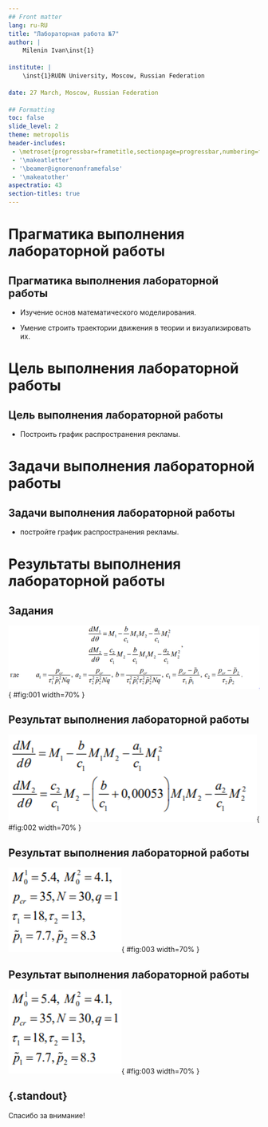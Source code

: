 ```yaml
---
## Front matter
lang: ru-RU
title: "Лабораторная работа №7"
author: |
	Milenin Ivan\inst{1}

institute: |
	\inst{1}RUDN University, Moscow, Russian Federation
	
date: 27 March, Moscow, Russian Federation

## Formatting
toc: false
slide_level: 2
theme: metropolis
header-includes: 
 - \metroset{progressbar=frametitle,sectionpage=progressbar,numbering=fraction}
 - '\makeatletter'
 - '\beamer@ignorenonframefalse'
 - '\makeatother'
aspectratio: 43
section-titles: true
---
```


# Прагматика выполнения лабораторной работы 

## Прагматика выполнения лабораторной работы 

- Изучение основ математического моделирования.

- Умение строить траектории движения в теории и визуализировать их.

# Цель выполнения лабораторной работы

## Цель выполнения лабораторной работы

- Построить график распространения рекламы.

# Задачи выполнения лабораторной работы

## Задачи выполнения лабораторной работы

- постройте график распространения рекламы. 

# Результаты выполнения лабораторной работы

## Задания

![Уравнения](image/1.png){ #fig:001 width=70% }

## Результат выполнения лабораторной работы

![График 1 случая](image/2.png){ #fig:002 width=70% }

## Результат выполнения лабораторной работы

![График 2 случая](image/3.png){ #fig:003 width=70% }

## Результат выполнения лабораторной работы

![График 3 случая](image/3.png){ #fig:003 width=70% }

## {.standout}

Спасибо за внимание!
